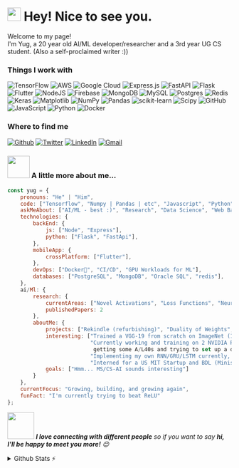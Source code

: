 <h1><img src="https://emojis.slackmojis.com/emojis/images/1531849430/4246/blob-sunglasses.gif?1531849430" width="30"/> Hey! Nice to see you.</h1>

<p>Welcome to my page! </br> I'm Yug, a 20 year old AI/ML developer/researcher and a 3rd year UG CS student. (Also a self-proclaimed writer :))</p>

### Things I work with
![TensorFlow](https://img.shields.io/badge/TensorFlow-%23FF6F00.svg?style=for-the-badge&logo=TensorFlow&logoColor=white) ![AWS](https://img.shields.io/badge/AWS-%23FF9900.svg?style=for-the-badge&logo=amazon-aws&logoColor=white) ![Google Cloud](https://img.shields.io/badge/GoogleCloud-%234285F4.svg?style=for-the-badge&logo=google-cloud&logoColor=white) ![Express.js](https://img.shields.io/badge/express.js-%23404d59.svg?style=for-the-badge&logo=express&logoColor=%2361DAFB) ![FastAPI](https://img.shields.io/badge/FastAPI-005571?style=for-the-badge&logo=fastapi) ![Flask](https://img.shields.io/badge/flask-%23000.svg?style=for-the-badge&logo=flask&logoColor=white) ![Flutter](https://img.shields.io/badge/Flutter-%2302569B.svg?style=for-the-badge&logo=Flutter&logoColor=white) ![NodeJS](https://img.shields.io/badge/node.js-6DA55F?style=for-the-badge&logo=node.js&logoColor=white) ![Firebase](https://img.shields.io/badge/firebase-a08021?style=for-the-badge&logo=firebase&logoColor=ffcd34) ![MongoDB](https://img.shields.io/badge/MongoDB-%234ea94b.svg?style=for-the-badge&logo=mongodb&logoColor=white) ![MySQL](https://img.shields.io/badge/mysql-4479A1.svg?style=for-the-badge&logo=mysql&logoColor=white) ![Postgres](https://img.shields.io/badge/postgres-%23316192.svg?style=for-the-badge&logo=postgresql&logoColor=white) ![Redis](https://img.shields.io/badge/redis-%23DD0031.svg?style=for-the-badge&logo=redis&logoColor=white) ![Keras](https://img.shields.io/badge/Keras-%23D00000.svg?style=for-the-badge&logo=Keras&logoColor=white) ![Matplotlib](https://img.shields.io/badge/Matplotlib-%23ffffff.svg?style=for-the-badge&logo=Matplotlib&logoColor=black) ![NumPy](https://img.shields.io/badge/numpy-%23013243.svg?style=for-the-badge&logo=numpy&logoColor=white) ![Pandas](https://img.shields.io/badge/pandas-%23150458.svg?style=for-the-badge&logo=pandas&logoColor=white) ![scikit-learn](https://img.shields.io/badge/scikit--learn-%23F7931E.svg?style=for-the-badge&logo=scikit-learn&logoColor=white) ![Scipy](https://img.shields.io/badge/SciPy-%230C55A5.svg?style=for-the-badge&logo=scipy&logoColor=%white) ![GitHub](https://img.shields.io/badge/github-%23121011.svg?style=for-the-badge&logo=github&logoColor=white) ![JavaScript](https://img.shields.io/badge/javascript-%23323330.svg?style=for-the-badge&logo=javascript&logoColor=%23F7DF1E) ![Python](https://img.shields.io/badge/python-3670A0?style=for-the-badge&logo=python&logoColor=ffdd54) ![Docker](https://img.shields.io/badge/docker-%230db7ed.svg?style=for-the-badge&logo=docker&logoColor=white)

<h3>Where to find me</h3>
<p><a href="https://github.com/yug-oswal" target="_blank"><img alt="Github" src="https://img.shields.io/badge/GitHub-%2312100E.svg?&style=for-the-badge&logo=Github&logoColor=white" /></a> <a href="https://twitter.com/Yug_Oswal" target="_blank"><img alt="Twitter" src="https://img.shields.io/badge/twitter-%231DA1F2.svg?&style=for-the-badge&logo=twitter&logoColor=white" /></a> <a href="https://www.linkedin.com/in/yugdoswal" target="_blank"><img alt="LinkedIn" src="https://img.shields.io/badge/linkedin-%230077B5.svg?&style=for-the-badge&logo=linkedin&logoColor=white" /></a> <a href="mailto:yoswal071@gmail.com" target="_blank"><img alt="Gmail" src="https://img.shields.io/static/v1?message=Gmail&logo=gmail&label=&color=D14836&logoColor=white&labelColor=&style=for-the-badge" /></a>
</p>

### <img src="https://media.giphy.com/media/VgCDAzcKvsR6OM0uWg/giphy.gif" width="50"> A little more about me...  

```javascript
const yug = {
    pronouns: "He" | "Him",
    code: ["Tensorflow", "Numpy | Pandas | etc", "Javascript", "Python"],
    askMeAbout: ["AI/ML - best :)", "Research", "Data Science", "Web Backend", "App Dev"],
    technologies: {
        backEnd: {
            js: ["Node", "Express"],
            python: ["Flask", "FastApi"],
        },
        mobileApp: {
            crossPlatform: ["Flutter"],
        },
        devOps: ["Docker🐳", "CI/CD", "GPU Workloads for ML"],
        databases: ["PostgreSQL", "MongoDB", "Oracle SQL", "redis"],
    },
    ai/Ml: {
        research: {
            currentAreas: ["Novel Activations", "Loss Functions", "Neural Network Layers", "Theory of Deep Learning"],
            publishedPapers: 2
        },
        aboutMe: {
            projects: ["Rekindle (refurbishing)", "Duality of Weights", "Custom RNNs", "A few private repos (public soon)"],
            interesting: ["Trained a VGG-19 from scratch on ImageNet (1.5 million images) - 2 ArXiv Papers",
                          "Currently working and training on 2 NVIDIA RTX A5000s,
                           getting some A/L40s and trying to set up a distributed system for training really deep models 😁",
                          "Implementing my own RNN/GRU/LSTM currently, with novel cell state passing 😎",
                          "Interned for a US MIT Startup and BDL (Ministry of Defence, India)"],
            goals: ["Hmm... MS/CS-AI sounds interesting"]
        }
    },
    currentFocus: "Growing, building, and growing again",
    funFact: "I'm currently trying to beat ReLU"
};
```

<img src="https://media.giphy.com/media/LnQjpWaON8nhr21vNW/giphy.gif" width="60"> <em><b>I love connecting with different people</b> so if you want to say <b>hi, I'll be happy to meet you more!</b> 😊</em>

<details>
  <summary>Github Stats ⚡</summary>
  
  <a href="#">![Github stats](https://github-readme-stats.vercel.app/api?username=yug-oswal&theme=blueberry&count_private=true&hide_border=true&line_height=20)</a>
  <a href="#">![Top Langs](https://github-readme-stats.vercel.app/api/top-langs/?username=yug-oswal&layout=compact&theme=blueberry&count_private=true&hide_border=true)</a>
</details>
